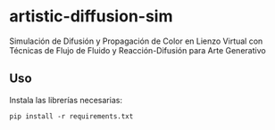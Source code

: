 # artistic-diffusion-sim
Simulación de Difusión y Propagación de Color en Lienzo Virtual con Técnicas de Flujo de Fluido y Reacción-Difusión para Arte Generativo

## Uso

Instala las librerías necesarias:
```
pip install -r requirements.txt
```
